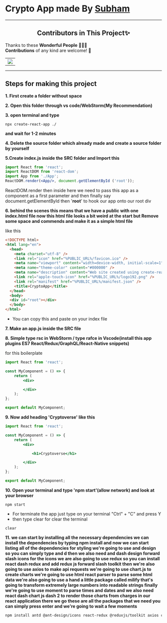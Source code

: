 # Crypto App made By [Subham](https://subham-maity.github.io/subham/) 


<hr>

<h2 align=center>Contributors in This Project✨</h2>

Thanks to these **Wonderful People** 👨🏻‍💻 <br>
**Contributions** of any kind are welcome! 🚀

<table>
	<tr>
		 <td>
 <a href="https://github.com/Subham-Maity/cryptoapp/graphs/contributors">
  <img src="https://github.com/Subham-Maity/cryptoapp" />
</a>
  </a>
		</td>
	</tr>
</table>


************
## Steps for making this project 

**1. First create a folder without space** 

**2. Open this folder through vs code/WebStorm(My Recommendation)** 

**3. open terminal and type** 
```text
npx create-react-app ./
```
**and wait for 1-2 minutes** 

**4. Delete the source folder which already made and create a source folder by yourself**

**5.Create index.js inside the SRC folder and Import this** 
```jsx
import React from 'react';
import ReactDOM from 'react-dom';
import App from './App';
ReactDOM.render(<App/>, document.getElementById ('root'));
```
ReactDOM.render then inside here we need to pass this app as a component as a first parameter and then finally say
document.getElementById then '**root**' to hook our app onto our root div


**6. behind the scenes this means that we have a public with one index.html file now this html file looks a bit weird at the start but Remove some space and commends and make it as a simple html file** 

like this 
```html
<!DOCTYPE html>
<html lang="en">
  <head>
    <meta charset="utf-8" />
    <link rel="icon" href="%PUBLIC_URL%/favicon.ico" />
    <meta name="viewport" content="width=device-width, initial-scale=1" />
    <meta name="theme-color" content="#000000" />
    <meta name="description" content="Web site created using create-react-app"/>
    <link rel="apple-touch-icon" href="%PUBLIC_URL%/logo192.png" />
    <link rel="manifest" href="%PUBLIC_URL%/manifest.json" />
    <title>CryptoApp</title>
  </head>
  <body>
  <div id="root"></div>
  </body>
</html>

```
- You can copy this and paste on your index file 

**7. Make an app.js inside the SRC file** 

**8. Simple type rsc in WebStorm / type rafce in Vscode(install this app plugins ES7 React/Redux/GraphQL/React-Native snippets)** 

for this boilerplate 

```jsx
import React from 'react';

const MyComponent = () => {
    return (
        <div>

        </div>
    );
};

export default MyComponent;

```

**9. Now add heading 'Cryptoverse' like this**

```jsx
import React from 'react';

const MyComponent = () => {
    return (
        <div>

            <h1>Cryptoverse</h1>

        </div>
    );
};

export default MyComponent;
```

**10. Open your terminal and type 'npm start'(allow network) and look at your browser** 
```text
npm start
```
 
- For terminate the app just type on your terminal "Ctrl" + "C" and press Y
- then type clear for clear the terminal 
```text
clear
```

**11. we can start by installing all the  necessary dependencies we can install  the dependencies by typing npm install  and now we can start listing all of the  dependencies  for styling we're going to use and  design so you can simply type and d  then we also need and dash design  forward slash icons for the icons we are  also going to use redux so you can  install react dash redux and add redux  js forward slash toolkit  then we're also going to use axios to  make api requests we're going to use  chart.js to create charts  we're going to use html react parser to  parse some html data we're also going to  use a hand a little package called  milify that's going to transform  extremely large numbers into readable  strings  finally we're going to use moment to  parse times and dates  and we also need react dash chart js  dash 2 to render those charts from  charges in our react application  there we go these are all the packages  that we need you can simply press enter  and we're going to wait a few moments**

```txt
npm install antd @ant-design/icons react-redux @reduxjs/toolkit axios chart.js html-react-parser millify moment react-chartjs-2

```



